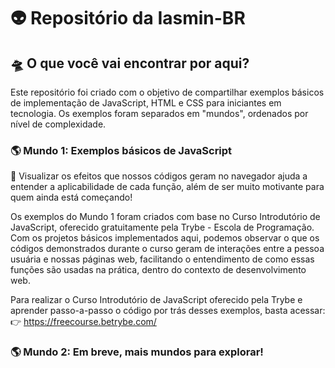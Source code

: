 # 👽 Repositório da Iasmin-BR

## 🛸 O que você vai encontrar por aqui?

Este repositório foi criado com o objetivo de compartilhar exemplos básicos de implementação de JavaScript, HTML e CSS para iniciantes em tecnologia. Os exemplos foram separados em "mundos", ordenados por nível de complexidade.

### 🌎 Mundo 1: Exemplos básicos de JavaScript

👀 Visualizar os efeitos que nossos códigos geram no navegador ajuda a entender a aplicabilidade de cada função, além de ser muito motivante para quem ainda está começando! 

Os exemplos do Mundo 1 foram criados com base no Curso Introdutório de JavaScript, oferecido gratuitamente pela Trybe - Escola de Programação. Com os projetos básicos implementados aqui, podemos observar o que os códigos demonstrados durante o curso geram de interações entre a pessoa usuária e nossas páginas web, facilitando o entendimento de como essas funções são usadas na prática, dentro do contexto de desenvolvimento web.

Para realizar o Curso Introdutório de JavaScript oferecido pela Trybe e aprender passo-a-passo o código por trás desses exemplos, basta acessar:
👉 https://freecourse.betrybe.com/

### 🌎 Mundo 2: Em breve, mais mundos para explorar!

